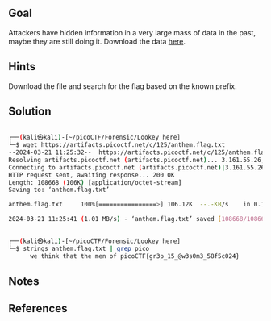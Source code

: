 ## Goal
Attackers have hidden information in a very large mass of data in the past, maybe they are still doing it. Download the data [here](https://artifacts.picoctf.net/c/125/anthem.flag.txt).

## Hints
Download the file and search for the flag based on the known prefix.
## Solution

```bash
                                                                             
┌──(kali㉿kali)-[~/picoCTF/Forensic/Lookey here]
└─$ wget https://artifacts.picoctf.net/c/125/anthem.flag.txt 
--2024-03-21 11:25:32--  https://artifacts.picoctf.net/c/125/anthem.flag.txt
Resolving artifacts.picoctf.net (artifacts.picoctf.net)... 3.161.55.26, 3.161.55.64, 3.161.55.100, ...
Connecting to artifacts.picoctf.net (artifacts.picoctf.net)|3.161.55.26|:443... connected.
HTTP request sent, awaiting response... 200 OK
Length: 108668 (106K) [application/octet-stream]
Saving to: ‘anthem.flag.txt’

anthem.flag.txt     100%[================>] 106.12K  --.-KB/s    in 0.1s    

2024-03-21 11:25:41 (1.01 MB/s) - ‘anthem.flag.txt’ saved [108668/108668]

                                                                             
┌──(kali㉿kali)-[~/picoCTF/Forensic/Lookey here]
└─$ strings anthem.flag.txt | grep pico         
      we think that the men of picoCTF{gr3p_15_@w3s0m3_58f5c024}
````
## Notes

## References